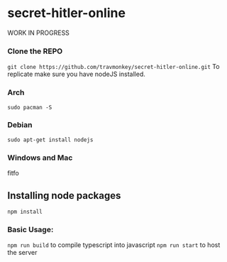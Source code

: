 # secret-hitler-online

WORK IN PROGRESS

### Clone the REPO
`git clone https://github.com/travmonkey/secret-hitler-online.git`
To replicate make sure you have nodeJS installed.
### Arch
`sudo pacman -S`

### Debian
`sudo apt-get install nodejs`

### Windows and Mac
fitfo

## Installing node packages
`npm install`

### Basic Usage:
`npm run build` to compile typescript into javascript
`npm run start` to host the server 